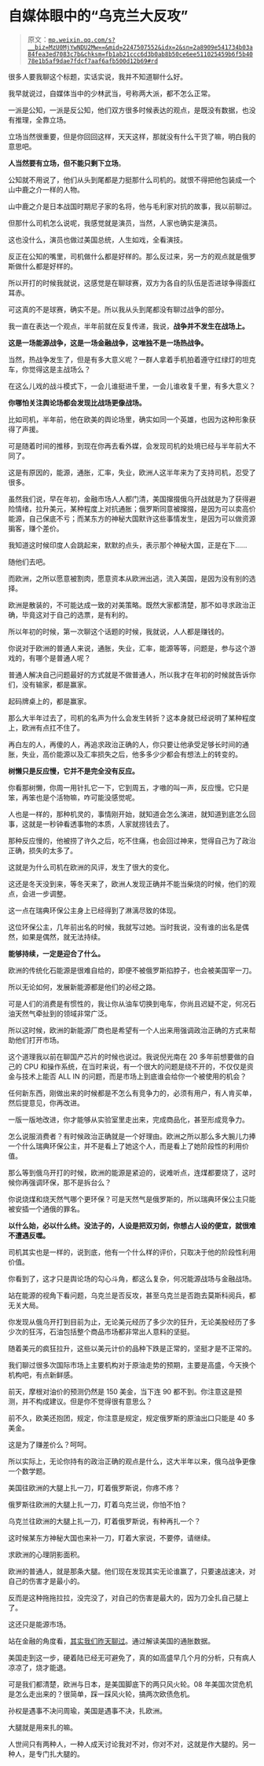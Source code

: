 # 自媒体眼中的“乌克兰大反攻”

> 原文：[`mp.weixin.qq.com/s?__biz=MzU0MjYwNDU2Mw==&mid=2247507552&idx=2&sn=2a8909e541734b03a84fea3ed7083c7b&chksm=fb1ab21ccc6d3b0ab8b50ce6ee511025459b6f5b4078e1b5af9dae7fdcf7aaf6afb500d12b69#rd`](http://mp.weixin.qq.com/s?__biz=MzU0MjYwNDU2Mw==&mid=2247507552&idx=2&sn=2a8909e541734b03a84fea3ed7083c7b&chksm=fb1ab21ccc6d3b0ab8b50ce6ee511025459b6f5b4078e1b5af9dae7fdcf7aaf6afb500d12b69#rd)

很多人要我聊这个标题，实话实说，我并不知道聊什么好。

我早就说过，自媒体当中的少林武当，号称两大派，都不怎么正常。

一派是公知，一派是反公知，他们双方很多时候表达的观点，是既没有数据，也没有推理，全靠立场。 

立场当然很重要，但是你回回这样，天天这样，那就没有什么干货了嘛，明白我的意思吧。 

**人当然要有立场，但不能只剩下立场**。 

公知就不用说了，他们从头到尾都是力挺那什么司机的。就恨不得把他包装成一个山中鹿之介一样的人物。

山中鹿之介是日本战国时期尼子家的名将，他与毛利家对抗的故事，我以前聊过。

但那什么司机怎么说呢，我感觉就是演员，当然，人家也确实是演员。 

这也没什么，演员也做过美国总统，人生如戏，全看演技。 

反正在公知的嘴里，司机做什么都是好样的。那么反过来，另一方的观点就是俄罗斯做什么都是好样的。 

所以开打的时候我就说，这感觉是在聊球赛，双方为各自的队伍是否进球争得面红耳赤。 

可这真的不是球赛，确实不是。所以我从头到尾都没有聊过战争的部分。 

我一直在表达一个观点，半年前就在反复传递，我说，**战争并不发生在战场上。**

**这是一场能源战争，这是一场金融战争，这唯独不是一场热战争。** 

当然，热战争发生了，但是有多大意义呢？一群人拿着手机拍着遵守红绿灯的坦克车，你觉得这是主战场么？ 

在这么儿戏的战斗模式下，一会儿谁挺进千里，一会儿谁收复千里，有多大意义？

**你哪怕关注舆论场都会发现比战场更像战场。** 

比如司机，半年前，他在欧美的舆论场里，确实如同一个英雄，也因为这种形象获得了声援。 

可是随着时间的推移，到现在你再去看外媒，会发现司机的处境已经与半年前大不同了。

这是有原因的，能源，通胀，汇率，失业，欧洲人这半年来为了支持司机，忍受了很多。 

虽然我们说，早在年初，金融市场人人都门清，美国撺掇俄乌开战就是为了获得避险情绪，拉升美元，某种程度上对抗通胀；俄罗斯同意被撺掇，是因为可以卖高价能源，自己保底不亏；而某东方的神秘大国默许这些事情发生，是因为可以做资源掮客，赚个差价。 

我知道这时候印度人会跳起来，默默的点头，表示那个神秘大国，正是在下......

随他们去吧。 

而欧洲，之所以愿意被割肉，愿意资本从欧洲出逃，流入美国，是因为没有别的选择。 

欧洲是散装的，不可能达成一致的对美策略。既然大家都清楚，那不如寻求政治正确，毕竟这对于自己的选票，是有利的。 

所以年初的时候，第一次聊这个话题的时候，我就说，人人都是赚钱的。 

你说对于欧洲的普通人来说，通胀，失业，汇率，能源等等，问题是，参与这个游戏的，有哪个是普通人呢？

普通人解决自己问题最好的方式就是不做普通人，所以我才在年初的时候就告诉你们，没有输家，都是赢家。 

起码牌桌上的，都是赢家。 

那么大半年过去了，司机的名声为什么会发生转折？这本身就已经说明了某种程度上，欧洲有点扛不住了。

再白左的人，再傻的人，再追求政治正确的人，你只要让他承受足够长时间的通胀，失业，高价能源以及汇率损失之后，他多多少少都会有想法上的转变的。 

**树懒只是反应慢，它并不是完全没有反应。**

你看那树懒，你周一用针扎它一下，它到周五，才嗷的叫一声，反应慢。它只是笨，再笨也是个活物嘛，咋可能没感觉呢。

人也是一样的，那种机灵的，事情刚开始，就知道会怎么演进，就知道到底怎么回事，这就是一秒钟看透事物的本质，人家就捞钱去了。

那种反应慢的，他被捞了许久之后，吃不住痛，也会回过神来，觉得自己为了政治正确，损失的太多了。

这就是为什么司机在欧洲的风评，发生了很大的变化。 

这还是冬天没到来，等冬天来了，欧洲人发现正确并不能当柴烧的时候，他们的观点，会进一步调整。 

这一点在瑞典环保公主身上已经得到了淋漓尽致的体现。 

这位环保公主，几年前出名的时候，我就写过她。当时我说，没有谁的出名是偶然，如果是偶然，就无法持续。 

**能够持续，一定是迎合了什么。**

欧洲的传统化石能源是很难自给的，即便不被俄罗斯掐脖子，也会被美国宰一刀。 

所以无论如何，发展新能源都是他们的必经之路。

可是人们的消费是有惯性的，我让你从油车切换到电车，你尚且迟疑不定，何况石油天然气牵扯到的领域非常广泛。

所以这时候，欧洲的新能源厂商也是希望有一个人出来用强调政治正确的方式来帮助他们打开市场。

这个道理我以前在聊国产芯片的时候也说过。我说倪光南在 20 多年前想要做的自己的 CPU 和操作系统，在当时来说，有一个很大的问题是绕不开的，不仅仅是资金与技术上能否 ALL IN 的问题，而是市场上到底谁会给你一个被使用的机会？

任何新东西，刚做出来的时候都是不怎么有竞争力的，必须有用户，有人肯买单，然后提意见，你再改进。 

一版一版地改进，你才能够从实验室里走出来，完成商品化，甚至形成竞争力。 

怎么说服消费者？有时候政治正确就是一个好理由。欧洲之所以那么多大腕儿力捧一个什么瑞典环保公主，并不是看上了她这个人，而是看上了她阶段性的利用价值。

那么等到俄乌开打的时候，欧洲的能源是紧迫的，说难听点，连煤都要烧了，这时候你再强调环保，那不是拆台么？ 

你说烧煤和烧天然气哪个更环保？可是天然气是俄罗斯的，所以瑞典环保公主只能被安插一个通俄的罪名。

**以什么始，必以什么终。没法子的，人设是把双刃剑，你想占人设的便宜，就很难不遭遇反噬。** 

司机其实也是一样的，说到底，他有一个什么样的评价，只取决于他的阶段性利用价值。 

你看到了，这才只是舆论场的勾心斗角，都这么复杂，何况能源战场与金融战场。 

站在能源的视角下看问题，乌克兰是否反攻，甚至乌克兰是否跑去莫斯科阅兵，都无关大局。 

你发现从俄乌开打到目前为止，无论美元经历了多少次的狂升，无论美股经历了多少次的狂泻，石油包括整个商品市场都非常出人意料的坚挺。

随着美元的疯狂拉升，这些以美元计价的品种下跌是正常的，坚挺才是不正常的。 

我们聊过很多次国际市场上主要机构对于原油走势的预期，主要是高盛，今天换个机构吧，有点新鲜感。 

前天，摩根对油价的预测仍然是 150 美金，当下连 90 都不到。你注意这是预测，并不构成建议。但是你不觉得很有意思么？ 

前不久，欧美还抱团，规定，你注意是规定，规定俄罗斯的原油出口只能是 40 多美金。

这是为了赚差价么？呵呵。 

所以实际上，无论你持有的政治正确的观点是什么，这大半年以来，俄乌战争更像一个数学题。 

美国往欧洲的大腿上扎一刀，盯着俄罗斯说，你疼不疼？

俄罗斯往欧洲的大腿上扎一刀，盯着乌克兰说，你怕不怕？ 

乌克兰往欧洲的大腿上扎一刀，盯着俄罗斯说，有种再扎一个？ 

这时候某东方神秘大国也来补一刀，盯着大家说，不要停，请继续。

求欧洲的心理阴影面积。

欧洲的普通人，就是那条大腿。他们现在发现其实无论谁赢了，只要速战速决，对自己的伤害才是最小的。 

反而是这种拖拖拉拉，没完没了，对自己的伤害是最大的，因为刀全扎自己腿上了。

这还只是能源市场。 

站在金融的角度看，[其实我们昨天聊过](http://mp.weixin.qq.com/s?__biz=MzU3NDc5Nzc0NQ==&mid=2247520213&idx=1&sn=823c2a2f0dde32377d8dcbe529d6df24&chksm=fd2e2d0bca59a41dc1a4c421323363d4f8832b296feb49fccde3efd4911989976964548d73dd&scene=21#wechat_redirect)。通过解读美国的通胀数据。

美国走到这一步，硬着陆已经无可避免了，真的如高盛早几个月的分析，只有病人凉凉了，烧才能退。 

可是我们都清楚，欧洲与日本，是美国脚底下的两只风火轮。08 年美国次贷危机是怎么走出来的？很简单，踩一踩风火轮，搞两次欧债危机。 

孙权是遇事不决问周瑜，美国是遇事不决，扎欧洲。

大腿就是用来扎的嘛。 

人世间只有两种人，一种人成天讨论我对不对，你对不对，这就是作大腿的。另一种人，是专门扎大腿的。